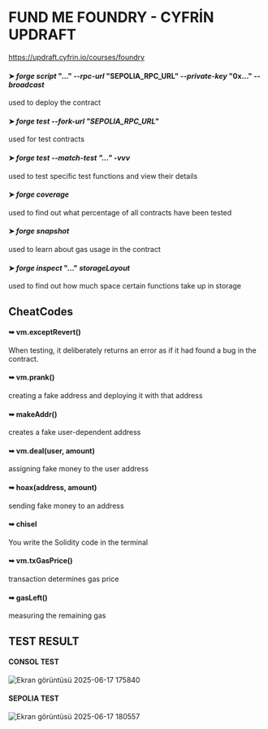 # **FUND ME FOUNDRY  -  CYFRİN UPDRAFT**



https://updraft.cyfrin.io/courses/foundry




#### ➤ *forge script* "..." *--rpc-url* "SEPOLIA_RPC_URL" *--private-key* "0x..." *--broadcast*


used to deploy the contract


#### ➤ *forge test --fork-url "SEPOLIA_RPC_URL"*


used for test contracts


#### ➤ *forge test --match-test "..." -vvv*


used to test specific test functions and view their details


#### ➤ *forge coverage*


used to find out what percentage of all contracts have been tested


#### ➤  *forge snapshot*


used to learn about gas usage in the contract


#### ➤  *forge inspect* "..." *storageLayout*  


used to find out how much space certain functions take up in storage
        
       




## **CheatCodes** 




#### ➥ vm.exceptRevert()


When testing, it deliberately returns an error as if it had found a bug in the contract.


#### ➥ vm.prank()


creating a fake address and deploying it with that address


#### ➥ makeAddr()


creates a fake user-dependent address


#### ➥ vm.deal(user, amount)


assigning fake money to the user address


#### ➥ hoax(address, amount) 


sending fake money to an address


#### ➥ chisel 


You write the Solidity code in the terminal


#### ➥ vm.txGasPrice()


transaction determines gas price


#### ➥ gasLeft()


measuring the remaining gas







## TEST RESULT

#### CONSOL TEST



![Ekran görüntüsü 2025-06-17 175840](https://github.com/user-attachments/assets/8dc8b93a-35f8-484e-a40b-45090325bc41)



#### SEPOLIA TEST 


![Ekran görüntüsü 2025-06-17 180557](https://github.com/user-attachments/assets/89568ead-592b-4f65-98f1-1a4fe8156345)

